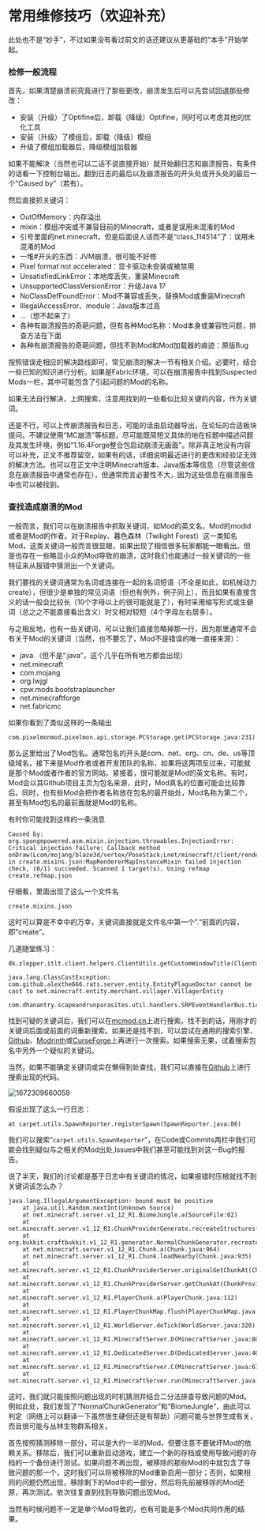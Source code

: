 # 常用维修技巧（欢迎补充）

此处也不是“妙手”，不过如果没有看过前文的话还建议从更基础的“本手”开始学起。

### 检修一般流程

首先，如果清楚崩溃前究竟进行了那些更改，崩溃发生后可以先尝试回退那些修改：

- 安装（升级）了Optifine后，卸载（降级）Optifine，同时可以考虑其他的优化工具
- 安装（升级）了模组后，卸载（降级）模组
- 升级了模组加载器后，降级模组加载器

如果不能解决（当然也可以二话不说直接开始）就开始翻日志和崩溃报告，有条件的话看一下控制台输出。翻到日志的最后以及崩溃报告的开头处或开头处的最后一个“Caused by”（若有）。

然后直接抓关键词：

- OutOfMemory：内存溢出
- mixin：模组冲突或不兼容目前的Minecraft，或者是误用未混淆的Mod
- 引号里面的net.minecraft，但是后面说人话而不是“class_114514”了：误用未混淆的Mod
- 一堆#开头的东西：JVM崩溃，很可能不好修
- Pixel format not accelerated：显卡驱动未安装或被禁用
- UnsatisfiedLinkError：本地库丢失，重装Minecraft
- UnsupportedClassVersionError：升级Java 17
- NoClassDefFoundError：Mod不兼容或丢失，替换Mod或重装Minecraft
- IllegalAccessError、module：Java版本过高
- ...（想不起来了）
- 各种有崩溃报告的奇葩问题，但有各种Mod名称：Mod本身或兼容性问题，排查方法在下面
- 各种有崩溃报告的奇葩问题，但找不到Mod和Mod加载器的痕迹：原版Bug

按照错误走相应的解决路线即可，常见崩溃的解决一节有相关介绍。必要时，结合一些已知的知识进行分析。如果是Fabric环境，可以在崩溃报告中找到Suspected Mods一栏，其中可能包含了引起问题的Mod的名称。

如果无法自行解决，上网搜索，注意用找到的一些看似比较关键的内容，作为关键词。

还是不行，可以上传崩溃报告和日志，可能的话由启动器导出，在论坛的合适板块提问。不建议使用“MC崩溃”等标题，尽可能既简短又具体的地在标题中描述问题及其发生环境，例如“1.16.4Forge整合包启动崩溃无画面”。除非真正地没有内容可以补充，正文不推荐留空，如果有的话，详细说明最近进行的更改和经验证无效的解决方法。也可以在正文中注明Minecraft版本、Java版本等信息（尽管这些信息在崩溃报告中通常也存在），但通常而言必要性不大，因为这些信息在崩溃报告中也可以被找到。

### 查找造成崩溃的Mod

一般而言，我们可以在崩溃报告中抓取关键词，如Mod的英文名，Mod的modid或者是Mod的作者。对于Replay、暮色森林（Twilight Forest）这一类知名Mod，这类关键词一般而言很显眼，如果出现了相信很多玩家都能一眼看出。但是也存在一些略显小众的Mod导致的崩溃，这时我们也能通过一般关键词的一些特征来从报错中猜测出一个关键词。

我们要找的关键词通常为名词或连接在一起的名词短语（不全是如此，如机械动力create），但很少是单独的常见词语（但也有例外，例子同上），而且如果有直接含义的话一般会比较长（10个字母以上的很可能就是了），有时采用缩写形式或生僻词（总之之不能直接看出含义）时又相对较短（4个字母左右居多）。

与之相反地，也有一些关键词，可以让我们直接忽略掉那一行，因为那里通常不会有关于Mod的关键词（当然，也不要忘了，Mod不是错误的唯一直接来源）：

- java.（但不是“.java”，这个几乎在所有地方都会出现）
- net.minecraft
- com.mojang
- org.lwjgl
- cpw.mods.bootstraplauncher
- net.minecraftforge
- net.fabricmc

如果你看到了类似这样的一条输出


```
com.pixelmonmod.pixelmon.api.storage.PCStorage.get(PCStorage.java:231)
```

那么这里给出了Mod包名。通常包名的开头是com、net、org、cn、de、us等顶级域名，接下来是Mod作者或者开发团队的名称，如果将这两项反过来，可能就是那个Mod或者作者的官方网站。紧接着，很可能就是Mod的英文名称。有时，Mod会以其Github项目主页为包名来源，此时，Mod真名的位置可能会比较靠后。同时，也有些Mod会把作者名称放在包名的最开始处，Mod名称为第二个，甚至有Mod包名的最前面就是Mod的名称。

有时你可能找到这样的一条消息

```
Caused by: org.spongepowered.asm.mixin.injection.throwables.InjectionError: Critical injection failure: Callback method onDraw(Lcom/mojang/blaze3d/vertex/PoseStack;Lnet/minecraft/client/renderer/MultiBufferSource;ZILorg/spongepowered/asm/mixin/injection/callback/CallbackInfo;IIFLcom/mojang/math/Matrix4f;Lcom/mojang/blaze3d/vertex/VertexConsumer;ILjava/util/Iterator;Lnet/minecraft/world/level/saveddata/maps/MapDecoration;)V in create.mixins.json:MapRendererMapInstanceMixin failed injection check, (0/1) succeeded. Scanned 1 target(s). Using refmap create.refmap.json
```

仔细看，里面出现了这么一个文件名

```
create.mixins.json
```

这时可以算是不幸中的万幸，关键词直接就是文件名中第一个”.“前面的内容，即“create”。

几道随堂练习：

```
dk.zlepper.itlt.client.helpers.ClientUtils.getCustomWindowTitle(ClientUtils.java:82)
```

```
java.lang.ClassCastException: com.github.alexthe666.rats.server.entity.EntityPlagueDoctor cannot be cast to net.minecraft.entity.merchant.villager.VillagerEntity
```

```
com.dhanantry.scapeandrunparasites.util.handlers.SRPEventHandlerBus.tickSpawn(SRPEventHandlerBus.java:1299)
```

找到可疑的关键词后，我们可以在[mcmod.cn](mcmod.cn)上进行搜索。找不到的话，用刚才的关键词后面或前面的词重新搜索。如果还是找不到，可以尝试在通用的搜索引擎、[Github](https://github.com/)、[Modrinth](https://modrinth.com/)或[CurseForge](https://www.curseforge.com/minecraft/mc-mods)上再进行一次搜索。如果搜索无果，试着搜索包名中另外一个疑似的关键词。

当然，如果不能确定关键词或实在懒得到处查找，我们可以直接在[Github](https://github.com/)上进行搜索出现的代码。

![1672309660059](M:/BOOKS/Discovering-Minecraft/Minecraft%E5%90%AF%E5%8A%A8%E6%B5%81%E7%A8%8B%E4%B8%8E%E5%B8%B8%E8%A7%81%E5%B4%A9%E6%BA%83%E7%9A%84%E8%A7%A3%E5%86%B3/media/1672309660059.png)

假设出现了这么一行日志：

```
at carpet.utils.SpawnReporter.registerSpawn(SpawnReporter.java:86)
```

我们可以搜索“`carpet.utils.SpawnReporter`”，在Code或Commits两栏中我们可能会找到疑似与之相关的Mod出处,Issues中我们甚至可能找到对这一Bug的报告。

说了半天，我们的讨论都是基于日志中有关键词的情况，如果报错时压根就找不到关键词该怎么办？

```
java.lang.IllegalArgumentException: bound must be positive
    at java.util.Random.nextInt(Unknown Source)
    at net.minecraft.server.v1_12_R1.BiomeJungle.a(SourceFile:82)
    at net.minecraft.server.v1_12_R1.ChunkProviderGenerate.recreateStructures(ChunkProviderGenerate.java:387)
    at org.bukkit.craftbukkit.v1_12_R1.generator.NormalChunkGenerator.recreateStructures(NormalChunkGenerator.java:41)
    at net.minecraft.server.v1_12_R1.Chunk.a(Chunk.java:964)
    at net.minecraft.server.v1_12_R1.Chunk.loadNearby(Chunk.java:935)
    at net.minecraft.server.v1_12_R1.ChunkProviderServer.originalGetChunkAt(ChunkProviderServer.java:173)
    at net.minecraft.server.v1_12_R1.ChunkProviderServer.getChunkAt(ChunkProviderServer.java:140)
    at net.minecraft.server.v1_12_R1.PlayerChunk.a(PlayerChunk.java:112)
    at net.minecraft.server.v1_12_R1.PlayerChunkMap.flush(PlayerChunkMap.java:169)
    at net.minecraft.server.v1_12_R1.WorldServer.doTick(WorldServer.java:320)
    at net.minecraft.server.v1_12_R1.MinecraftServer.D(MinecraftServer.java:801)
    at net.minecraft.server.v1_12_R1.DedicatedServer.D(DedicatedServer.java:406)
    at net.minecraft.server.v1_12_R1.MinecraftServer.C(MinecraftServer.java:679)
    at net.minecraft.server.v1_12_R1.MinecraftServer.run(MinecraftServer.java:577)
```

这时，我们就只能按照问题出现的时机猜测并结合二分法排查导致问题的Mod。例如此处，我们发现了“NormalChunkGenerator”和“BiomeJungle”，由此可以判定（网络上可以翻译一下虽然很生硬但还是有帮助）问题可能与世界生成有关，而且很可能与丛林生物群系相关。

首先按照猜测移除一部分，可以是大约一半的Mod，但要注意不要破坏Mod的依赖关系。移除后，我们可以重新启动游戏，建立一个新的存档或使用导致问题的存档的一个备份进行测试。如果问题不再出现，被移除的那些Mod的中就包含了导致问题的那一个，这时我们可以将被移除的Mod重新启用一部分；否则，如果相同的问题仍然出现，移除剩下的Mod中的一部分，然后将先前被移除的Mod还原，再次测试。依次往复直到找到导致问题出现Mod。

当然有时候问题不一定是单个Mod导致的，也有可能是多个Mod共同作用的结果。

